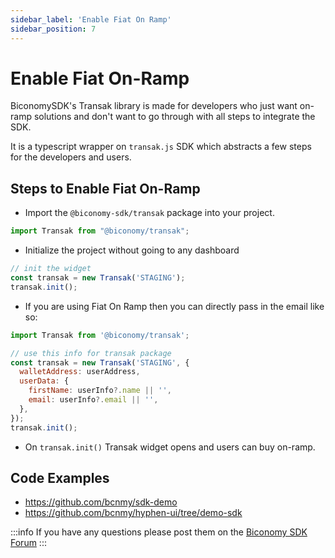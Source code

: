 ```yaml
---
sidebar_label: 'Enable Fiat On Ramp'
sidebar_position: 7
---
```


# Enable Fiat On-Ramp

BiconomySDK's Transak library is made for developers who just want on-ramp solutions and don't want to go through with all steps to integrate the SDK.

It is a typescript wrapper on `transak.js` SDK which abstracts a few steps for the developers and users.

## Steps to Enable Fiat On-Ramp

- Import the `@biconomy-sdk/transak` package into your project.

```js
import Transak from "@biconomy/transak";
```

- Initialize the project without going to any dashboard

```js
// init the widget
const transak = new Transak('STAGING');
transak.init();
```

- If you are using Fiat On Ramp then you can directly pass in the email like so:

```js
import Transak from '@biconomy/transak';

// use this info for transak package
const transak = new Transak('STAGING', {
  walletAddress: userAddress,
  userData: {
    firstName: userInfo?.name || '',
    email: userInfo?.email || '',
  },
});
transak.init();
```

- On `transak.init()` Transak widget opens and users can buy on-ramp.


## Code Examples

- https://github.com/bcnmy/sdk-demo
- https://github.com/bcnmy/hyphen-ui/tree/demo-sdk

:::info
If you have any questions please post them on the [Biconomy SDK Forum](https://forum.biconomy.io/)
:::
